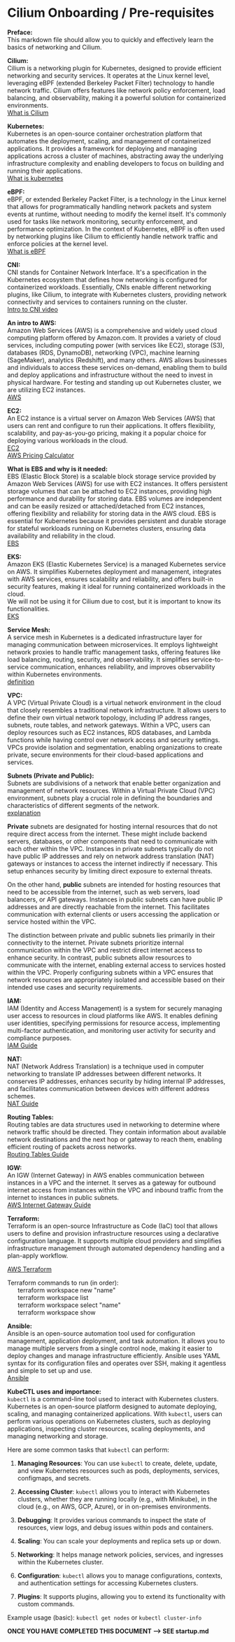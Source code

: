 # Cilium Onboarding / Pre-requisites
**Preface:**  
This markdown file should allow you to quickly and effectively learn the basics of networking and Cilium. 

**Cilium:**  
Cilium is a networking plugin for Kubernetes, designed to provide efficient networking and security services. It operates at the Linux kernel level, leveraging eBPF (extended Berkeley Packet Filter) technology to handle network traffic. Cilium offers features like network policy enforcement, load balancing, and observability, making it a powerful solution for containerized environments.  
[What is Cilium](https://cilium.io/get-started/)

**Kubernetes:**  
Kubernetes is an open-source container orchestration platform that automates the deployment, scaling, and management of containerized applications. It provides a framework for deploying and managing applications across a cluster of machines, abstracting away the underlying infrastructure complexity and enabling developers to focus on building and running their applications.  
[What is kubernetes](https://kubernetes.io/docs/concepts/overview/)


**eBPF:**  
eBPF, or extended Berkeley Packet Filter, is a technology in the Linux kernel that allows for programmatically handling network packets and system events at runtime, without needing to modify the kernel itself. It's commonly used for tasks like network monitoring, security enforcement, and performance optimization. In the context of Kubernetes, eBPF is often used by networking plugins like Cilium to efficiently handle network traffic and enforce policies at the kernel level.  
[What is eBPF](https://ebpf.io/what-is-ebpf/)


**CNI:**  
CNI stands for Container Network Interface. It's a specification in the Kubernetes ecosystem that defines how networking is configured for containerized workloads. Essentially, CNIs enable different networking plugins, like Cilium, to integrate with Kubernetes clusters, providing network connectivity and services to containers running on the cluster.  
[Intro to CNI video](https://kube.academy/courses/kubernetes-in-depth/lessons/an-introduction-to-cni#:~:text=CNI%20stands%20for%20container%20network,provides%20a%20specification%20for%20this)


**An intro to AWS:**  
Amazon Web Services (AWS) is a comprehensive and widely used cloud computing platform offered by Amazon.com. It provides a variety of cloud services, including computing power (with services like EC2), storage (S3), databases (RDS, DynamoDB), networking (VPC), machine learning (SageMaker), analytics (Redshift), and many others. AWS allows businesses and individuals to access these services on-demand, enabling them to build and deploy applications and infrastructure without the need to invest in physical hardware. For testing and standing up out Kubernetes cluster, we are utilizing EC2 instances.  
[AWS](https://aws.amazon.com/what-is-aws/)

**EC2:**  
An EC2 instance is a virtual server on Amazon Web Services (AWS) that users can rent and configure to run their applications. It offers flexibility, scalability, and pay-as-you-go pricing, making it a popular choice for deploying various workloads in the cloud.   
[EC2](9https://aws.amazon.com/ec2/)  
[AWS Pricing Calculator](https://calculator.aws/#/addService)  

**What is EBS and why is it needed:**  
EBS (Elastic Block Store) is a scalable block storage service provided by Amazon Web Services (AWS) for use with EC2 instances. It offers persistent storage volumes that can be attached to EC2 instances, providing high performance and durability for storing data. EBS volumes are independent and can be easily resized or attached/detached from EC2 instances, offering flexibility and reliability for storing data in the AWS cloud. EBS is essential for Kubernetes because it provides persistent and durable storage for stateful workloads running on Kubernetes clusters, ensuring data availability and reliability in the cloud.  
[EBS](https://docs.aws.amazon.com/ebs/latest/userguide/what-is-ebs.html)  

**EKS:**  
Amazon EKS (Elastic Kubernetes Service) is a managed Kubernetes service on AWS. It simplifies Kubernetes deployment and management, integrates with AWS services, ensures scalability and reliability, and offers built-in security features, making it ideal for running containerized workloads in the cloud.  
We will not be using it for Cilium due to cost, but it is important to know its functionalities.  
[EKS](https://aws.amazon.com/eks/)  

**Service Mesh:**  
A service mesh in Kubernetes is a dedicated infrastructure layer for managing communication between microservices. It employs lightweight network proxies to handle traffic management tasks, offering features like load balancing, routing, security, and observability. It simplifies service-to-service communication, enhances reliability, and improves observability within Kubernetes environments.  
[definition](https://avinetworks.com/glossary/kubernetes-service-mesh/)  

**VPC:**  
A VPC (Virtual Private Cloud) is a virtual network environment in the cloud that closely resembles a traditional network infrastructure. It allows users to define their own virtual network topology, including IP address ranges, subnets, route tables, and network gateways. Within a VPC, users can deploy resources such as EC2 instances, RDS databases, and Lambda functions while having control over network access and security settings. VPCs provide isolation and segmentation, enabling organizations to create private, secure environments for their cloud-based applications and services.  

**Subnets (Private and Public):**  
Subnets are subdivisions of a network that enable better organization and management of network resources. Within a Virtual Private Cloud (VPC) environment, subnets play a crucial role in defining the boundaries and characteristics of different segments of the network.  
[explanation](https://docs.aws.amazon.com/vpc/latest/userguide/configure-subnets.html)

**Private** subnets are designated for hosting internal resources that do not require direct access from the internet. These might include backend servers, databases, or other components that need to communicate with each other within the VPC. Instances in private subnets typically do not have public IP addresses and rely on network address translation (NAT) gateways or instances to access the internet indirectly if necessary. This setup enhances security by limiting direct exposure to external threats.

On the other hand, **public** subnets are intended for hosting resources that need to be accessible from the internet, such as web servers, load balancers, or API gateways. Instances in public subnets can have public IP addresses and are directly reachable from the internet. This facilitates communication with external clients or users accessing the application or service hosted within the VPC.

The distinction between private and public subnets lies primarily in their connectivity to the internet. Private subnets prioritize internal communication within the VPC and restrict direct internet access to enhance security. In contrast, public subnets allow resources to communicate with the internet, enabling external access to services hosted within the VPC. Properly configuring subnets within a VPC ensures that network resources are appropriately isolated and accessible based on their intended use cases and security requirements.

**IAM:**  
IAM (Identity and Access Management) is a system for securely managing user access to resources in cloud platforms like AWS. It enables defining user identities, specifying permissions for resource access, implementing multi-factor authentication, and monitoring user activity for security and compliance purposes.  
[IAM Guide](https://www.techtarget.com/searchsecurity/definition/identity-access-management-IAM-system)

**NAT:**  
NAT (Network Address Translation) is a technique used in computer networking to translate IP addresses between different networks. It conserves IP addresses, enhances security by hiding internal IP addresses, and facilitates communication between devices with different address schemes.  
[NAT Guide](https://avinetworks.com/glossary/network-address-translation/#:~:text=Network%20Address%20Translation%20(NAT)%20is,private%20network%20a%20public%20address.)

**Routing Tables:**  
Routing tables are data structures used in networking to determine where network traffic should be directed. They contain information about available network destinations and the next hop or gateway to reach them, enabling efficient routing of packets across networks.  
[Routing Tables Guide](https://www.techtarget.com/searchnetworking/definition/routing-table#:~:text=A%20routing%20table%20is%20a,as%20routers%20and%20network%20switches.)

**IGW:**  
An IGW (Internet Gateway) in AWS enables communication between instances in a VPC and the internet. It serves as a gateway for outbound internet access from instances within the VPC and inbound traffic from the internet to instances in public subnets.  
[AWS Internet Gateway Guide](https://docs.aws.amazon.com/vpc/latest/userguide/VPC_Internet_Gateway.html)

**Terraform:**  
Terraform is an open-source Infrastructure as Code (IaC) tool that allows users to define and provision infrastructure resources using a declarative configuration language. It supports multiple cloud providers and simplifies infrastructure management through automated dependency handling and a plan-apply workflow. 

[AWS Terraform](https://registry.terraform.io/providers/hashicorp/aws/latest/docs)

Terraform commands to run (in order):  
&nbsp;&nbsp;&nbsp;&nbsp;&nbsp;&nbsp;terraform workspace new "name"  
&nbsp;&nbsp;&nbsp;&nbsp;&nbsp;&nbsp;terraform workspace list  
&nbsp;&nbsp;&nbsp;&nbsp;&nbsp;&nbsp;terraform workspace select "name"  
&nbsp;&nbsp;&nbsp;&nbsp;&nbsp;&nbsp;terraform workspace show  

**Ansible:**  
Ansible is an open-source automation tool used for configuration management, application deployment, and task automation. It allows you to manage multiple servers from a single control node, making it easier to deploy changes and manage infrastructure efficiently. Ansible uses YAML syntax for its configuration files and operates over SSH, making it agentless and simple to set up and use.  
[Ansible](https://www.ansible.com/)  

**KubeCTL uses and importance:**  
`kubectl` is a command-line tool used to interact with Kubernetes clusters. Kubernetes is an open-source platform designed to automate deploying, scaling, and managing containerized applications. With `kubectl`, users can perform various operations on Kubernetes clusters, such as deploying applications, inspecting cluster resources, scaling deployments, and managing networking and storage.

Here are some common tasks that `kubectl` can perform:

1. **Managing Resources**: You can use `kubectl` to create, delete, update, and view Kubernetes resources such as pods, deployments, services, configmaps, and secrets.

2. **Accessing Cluster**: `kubectl` allows you to interact with Kubernetes clusters, whether they are running locally (e.g., with Minikube), in the cloud (e.g., on AWS, GCP, Azure), or in on-premises environments.

3. **Debugging**: It provides various commands to inspect the state of resources, view logs, and debug issues within pods and containers.

4. **Scaling**: You can scale your deployments and replica sets up or down.

5. **Networking**: It helps manage network policies, services, and ingresses within the Kubernetes cluster.

6. **Configuration**: `kubectl` allows you to manage configurations, contexts, and authentication settings for accessing Kubernetes clusters.

7. **Plugins**: It supports plugins, allowing you to extend its functionality with custom commands.

Example usage (basic): `kubectl get nodes` or `kubectl cluster-info`

**ONCE YOU HAVE COMPLETED THIS DOCUMENT --> SEE startup.md**